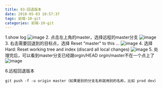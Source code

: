 ```yaml
---
title: 03-回退版本
date: 2018-05-03 10:57:37
tags: 前端-10-git
categories: 前端-10-git
---
```

1.show log
![image](https://images2015.cnblogs.com/blog/986793/201611/986793-20161120204000029-1049178258.png)
2. 点击左上角的master，选择远程的master分支
![image](https://images2015.cnblogs.com/blog/986793/201611/986793-20161120204028248-660730652.png)
3. 右击需要回退到的目标点，选择 Reset "master" to this ...
![image](https://images2015.cnblogs.com/blog/986793/201611/986793-20161120204105810-219424042.png)
4. 选择 Hard: Reset working tree and index (discard all local changes)
![image](https://images2015.cnblogs.com/blog/986793/201611/986793-20161120204147763-383713530.png)
5. 处理完后，可以看到master分支已经跟orgin/HEAD orgin/master不在一个点上了
![image](https://images2015.cnblogs.com/blog/986793/201611/986793-20161120204215326-1180861335.png)

6.远程回退版本

```
git push -f -u origin master（如果是别的分支名称就用别的名称，比如 prod dev）
```
